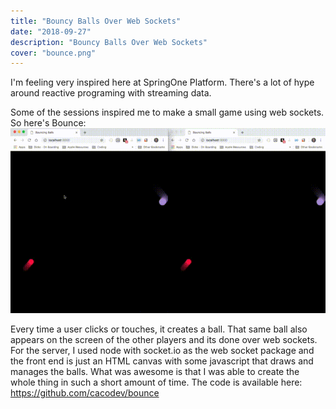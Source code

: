 ```yaml
---
title: "Bouncy Balls Over Web Sockets"
date: "2018-09-27"
description: "Bouncy Balls Over Web Sockets"
cover: "bounce.png"
---
```

I'm feeling very inspired here at SpringOne Platform. There's a lot of hype around reactive programing with streaming data.

Some of the sessions inspired me to make a small game using web sockets. So here's Bounce:
![bouncy-cropped](bouncy-cropped.gif)

Every time a user clicks or touches, it creates a ball. That same ball also appears on the screen of the other players and its done over web sockets.
For the server, I used node with socket.io as the web socket package and the front end is just an HTML canvas with some javascript that draws and manages the balls.
What was awesome is that I was able to create the whole thing in such a short amount of time.
The code is available here: https://github.com/cacodev/bounce
